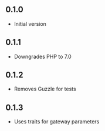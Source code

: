 ## 0.1.0

  - Initial version

## 0.1.1

  - Downgrades PHP to 7.0

## 0.1.2

  - Removes Guzzle for tests
  
## 0.1.3
  
  - Uses traits for gateway parameters
  
